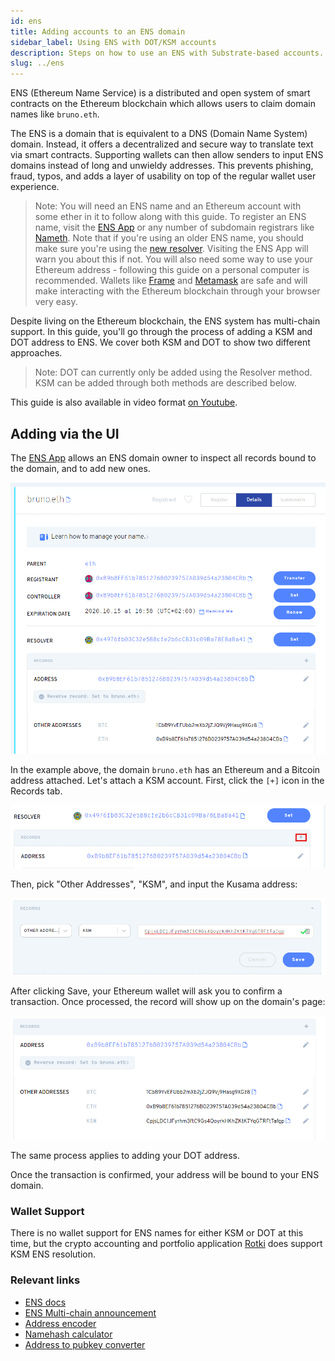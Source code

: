 ```yaml
---
id: ens
title: Adding accounts to an ENS domain
sidebar_label: Using ENS with DOT/KSM accounts
description: Steps on how to use an ENS with Substrate-based accounts.
slug: ../ens
---
```


ENS (Ethereum Name Service) is a distributed and open system of smart contracts on the Ethereum
blockchain which allows users to claim domain names like `bruno.eth`.

The ENS is a domain that is equivalent to a DNS (Domain Name System) domain. Instead, it offers a
decentralized and secure way to translate text via smart contracts. Supporting wallets can then
allow senders to input ENS domains instead of long and unwieldy addresses. This prevents phishing,
fraud, typos, and adds a layer of usability on top of the regular wallet user experience.

> Note: You will need an ENS name and an Ethereum account with some ether in it to follow along with
> this guide. To register an ENS name, visit the [ENS App](https://app.ens.domains) or any number of
> subdomain registrars like [Nameth](https://nameth.io). Note that if you're using an older ENS
> name, you should make sure you're using the
> [new resolver](https://medium.com/the-ethereum-name-service/ens-registry-migration-is-over-now-what-a-few-things-to-know-fb05f921872a).
> Visiting the ENS App will warn you about this if not. You will also need some way to use your
> Ethereum address - following this guide on a personal computer is recommended. Wallets like
> [Frame](https://frame.sh/) and [Metamask](https://metamask.io) are safe and will make interacting
> with the Ethereum blockchain through your browser very easy.

Despite living on the Ethereum blockchain, the ENS system has multi-chain support. In this guide,
you'll go through the process of adding a KSM and DOT address to ENS. We cover both KSM and DOT to
show two different approaches.

> Note: DOT can currently only be added using the Resolver method. KSM can be added through both
> methods are described below.

This guide is also available in video format [on Youtube](https://youtu.be/XKjZk-5_mQc).

## Adding via the UI

The [ENS App](https://app.ens.domains) allows an ENS domain owner to inspect all records bound to
the domain, and to add new ones.

![bruno.eth domain name in the ENS application](../assets/ens/01-min.png)

In the example above, the domain `bruno.eth` has an Ethereum and a Bitcoin address attached. Let's
attach a KSM account. First, click the `[+]` icon in the Records tab.

![The plus icon in the records tab](../assets/ens/02-min.png)

Then, pick "Other Addresses", "KSM", and input the Kusama address:

![Inputs needed to register a KSM address](../assets/ens/03-min.png)

After clicking Save, your Ethereum wallet will ask you to confirm a transaction. Once processed, the
record will show up on the domain's page:

![KSM address now visible in bruno.eth records](../assets/ens/04-min.png)

The same process applies to adding your DOT address.

Once the transaction is confirmed, your address will be bound to your ENS domain.

### Wallet Support

There is no wallet support for ENS names for either KSM or DOT at this time, but the crypto
accounting and portfolio application [Rotki](https://rotki.com/) does support KSM ENS resolution.

### Relevant links

- [ENS docs](https://docs.ens.domains/)
- [ENS Multi-chain announcement](https://medium.com/the-ethereum-name-service/ens-launches-multi-coin-support-15-wallets-to-integrate-92518ab20599)
- [Address encoder](https://github.com/ensdomains/address-encoder)
- [Namehash calculator](https://swolfeyes.github.io/ethereum-namehash-calculator/)
- [Address to pubkey converter](https://www.shawntabrizi.com/substrate-js-utilities/)
